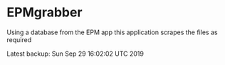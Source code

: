 # EPMgrabber
Using a database from the EPM app this application scrapes the files as required


Latest backup: Sun Sep 29 16:02:02 UTC 2019
